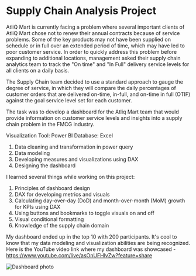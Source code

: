 # Supply Chain Analysis Project

AtliQ Mart is currently facing a problem where several important clients of AtliQ Mart chose not to renew their annual contracts because of service problems. Some of the key products may not have been supplied on schedule or in full over an extended period of time, which may have led to poor customer service. In order to quickly address this problem before expanding to additional locations, management asked their supply chain analytics team to track the "On time" and "In Full" delivery service levels for all clients on a daily basis.

The Supply Chain team decided to use a standard approach to gauge the degree of service, in which they will compare the daily percentages of customer orders that are delivered on-time, in-full, and on-time in full (OTIF) against the goal service level set for each customer.

The task was to develop a dashboard for the Atliq Mart team that would provide information on customer service levels and insights into a supply chain problem in the FMCG industry.

Visualization Tool: Power BI
Database: Excel

1) Data cleaning and transformation in power query
2) Data modeling
3) Developing measures and visualizations using DAX
4) Designing the dashboard

I learned several things while working on this project:

1) Principles of dashboard design
2) DAX for developing metrics and visuals
3) Calculating day-over-day (DoD) and month-over-month (MoM) growth for KPIs using DAX
4) Using buttons and bookmarks to toggle visuals on and off
5) Visual conditional formatting
6) Knowledge of the supply chain domain

My dashboard ended up in the top 10 with 200 participants. It's cool to know that my data modeling and visualization abilities are being recognized.
Here is the YouTube video link where my dashboard was showcased - https://www.youtube.com/live/asOnUFHlvZw?feature=share

![Dashboard photo](https://user-images.githubusercontent.com/110670526/206758153-4df928d3-f6e0-4270-8dd2-a795ed2af29a.jpg)
